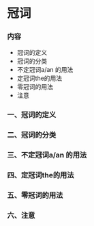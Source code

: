 # 冠词


### 内容

- 冠词的定义
- 冠词的分类
- 不定冠词a/an 的用法
- 定冠词the的用法
- 零冠词的用法
- 注意

### 一、冠词的定义

### 二、冠词的分类

### 三、不定冠词a/an 的用法

### 四、定冠词the的用法

### 五、零冠词的用法

### 六、注意


